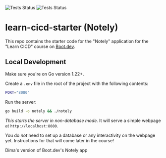 ![Tests Status](https://github.com/BabichevDima/learn-cicd-starter/actions/workflows/ci.yml/badge.svg)
![Tests Status](https://github.com/BabichevDima/learn-cicd-starter/actions/workflows/cd.yml/badge.svg)

# learn-cicd-starter (Notely)

This repo contains the starter code for the "Notely" application for the "Learn CICD" course on [Boot.dev](https://boot.dev).

## Local Development

Make sure you're on Go version 1.22+.

Create a `.env` file in the root of the project with the following contents:

```bash
PORT="8080"
```

Run the server:

```bash
go build -o notely && ./notely
```

_This starts the server in non-database mode._ It will serve a simple webpage at `http://localhost:8080`.

You do _not_ need to set up a database or any interactivity on the webpage yet. Instructions for that will come later in the course!

Dima's version of Boot.dev's Notely app
